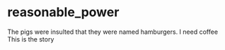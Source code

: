 # reasonable_power
The pigs were insulted that they were named hamburgers.
I need coffee
This is the story
